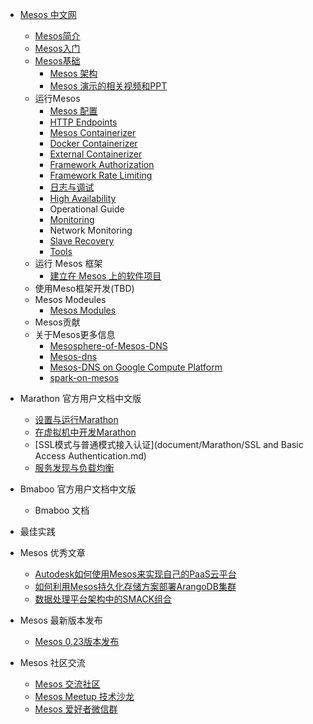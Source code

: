 * [Mesos 中文网](README.md)
    * [Mesos简介](Mesos-Introduction.md)
    * [Mesos入门](primer/Mesos-of-Getting-Started.md)
    * [Mesos基础](OverView/index.md)
       * [Mesos 架构](OverView/Mesos-Architecture.md)
       * [Mesos 演示的相关视频和PPT](OverView/Mesos-video.md)
    * 运行Mesos
       * [Mesos 配置](document/runing-Mesos/Configuration.md)
       * [HTTP Endpoints](endpoints/index.md)
       * [Mesos Containerizer](document/runing-Mesos/Mesos-Containerizer.md)
       * [Docker Containerizer](document/runing-Mesos/Docker-Containerizer.md)
       * [External Containerizer](document/runing-Mesos/External-Containerizer.md)
       * [Framework Authorization](document/runing-Mesos/Framework-Authorization.md)
       * [Framework Rate Limiting](document/runing-Mesos/Framework-Rate-Limiting.md)
       * [日志与调试](document/runing-Mesos/Mesos-of-Debug-and-Log.md)
       * [High Availability](document/runing-Mesos/Mesos-High-Availability-Mode.md)
       * Operational Guide
       * [Monitoring](document/runing-Mesos/Mesos-Observability-Metrics.md)
       * Network Monitoring
       * [Slave Recovery](document/runing-Mesos/Slave-Recovery.md)
       * [Tools](document/runing-Mesos/Tools.md)
    * 运行 Mesos 框架
       * [建立在 Mesos 上的软件项目](document/Running-mesos-Frameworks/Software-projects-built-on-Mesos.md)
    * 使用Meso框架开发(TBD)
    * Mesos Modeules
       * [Mesos Modules](document/Mesos-Modeules/Mesos-Modules.md)
    * Mesos贡献
    * 关于Mesos更多信息
	    * [Mesosphere-of-Mesos-DNS](OverView/Mesosphere-of-Mesos-DNS.md)
	    * [Mesos-dns](OverView/mesos-dns.md)
	    * [Mesos-DNS on Google Compute Platform](OverView/Mesos-DNS-on-Google-Compute-Platform.md)
	    * [spark-on-mesos](OverView/spark-on-mesos.md)

* Marathon 官方用户文档中文版
    * [设置与运行Marathon](document/Marathon/Marathon.md)
    * [在虚拟机中开发Marathon](document/Marathon/developing-vm.md)
    * [SSL模式与普通模式接入认证](document/Marathon/SSL and Basic Access Authentication.md)
    * [服务发现与负载均衡](document/Marathon/Service-Discovery.md)
* Bmaboo 官方用户文档中文版
    * Bmaboo 文档
* 最佳实践
* Mesos 优秀文章
    * [Autodesk如何使用Mesos来实现自己的PaaS云平台](Excellent-article/putting-mesos-through-its_paces.md)
    * [如何利用Mesos持久化存储方案部署ArangoDB集群](Excellent-article/arangodb-mesos-persistent-storage.md)
    * [数据处理平台架构中的SMACK组合](Excellent-article/SMACK.md)
* Mesos 最新版本发布
    * [Mesos 0.23版本发布](Release/mesos-023-released.md)
* Mesos 社区交流
    * [Mesos 交流社区](community/community.md)
    * [Mesos Meetup 技术沙龙](community/meetup.md)
    * [Mesos 爱好者微信群](community/weixin.md)
